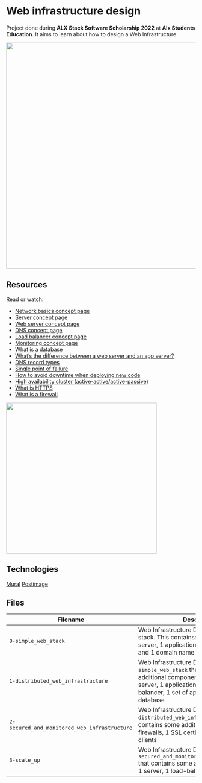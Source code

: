 # Web infrastructure design

Project done during **ALX Stack Software Scholarship 2022** at **Alx Students Education**. It aims to learn about how to design a Web Infrastructure.

<img src="https://www.nginx.com/wp-content/uploads/2014/07/what-is-load-balancing-diagram-NGINX.png" width="600px"/>


## Resources

Read or watch:

* [Network basics concept page](https://www.computernetworkingnotes.com/networking-tutorials/networking-basic-concepts-and-fundamentals-explained.html)
* [Server concept page](https://www.paessler.com/server_monitoring_software#server-definition)
* [Web server concept page](https://www.paessler.com/server_monitoring_software#server-definition)
* [DNS concept page](https://www.cloudflare.com/en-gb/learning/dns/what-is-dns/)
* [Load balancer concept page](https://www.nginx.com/resources/glossary/load-balancing/)
* [Monitoring concept page](https://www.ibm.com/docs/en/ftmswsfm300?topic=components-monitoring-concepts)
* [What is a database](https://www.techtarget.com/searchdatamanagement/definition/database)
* [What’s the difference between a web server and an app server?](https://www.youtube.com/watch?v=S97eKyv2b9M)
* [DNS record types](https://pressable.com/?s=DNS&post_type=knowledgebase)
* [Single point of failure](https://en.wikipedia.org/wiki/Single_point_of_failure)
* [How to avoid downtime when deploying new code](https://softwareengineering.stackexchange.com/questions/35063/how-do-you-update-your-production-codebase-database-schema-without-causing-downt#answers-header)
* [High availability cluster (active-active/active-passive)](https://docs.oracle.com/cd/E17904_01/core.1111/e10106/intro.htm#ASHIA712)
* [What is HTTPS](https://www.instantssl.com/http-vs-https)
* [What is a firewall](https://www.webopedia.com/definitions/firewall/)

<img src="https://dksignmt.com/wp-content/uploads/2015/04/servidor-lamp.jpg" width="400px"/>

## Technologies
[Mural]()
[Postimage]()

## Files

| Filename | Description |
| -------- | ----------- |
| `0-simple_web_stack` | Web Infrastructure Design with a LAMP stack. This contains: 1 server, 1 web server, 1 application server, 1 database and 1 domain name |
| `1-distributed_web_infrastructure` | Web Infrastructure Design, based on `0-simple_web_stack` that contains some additional components: 1 server, 1 web server, 1 application server, 1 load-balancer, 1 set of application files, 1 database |
| `2-secured_and_monitored_web_infrastructure` | Web Infrastructure Design, based on `1-distributed_web_infrastructure` that contains some additional components: 3 firewalls, 1 SSL certificate, 3 monitoring clients |
| `3-scale_up` | Web Infrastructure Design, based on `2-secured_and_monitored_web_infrastructure` that contains some additional components: 1 server, 1 load-balancer |
